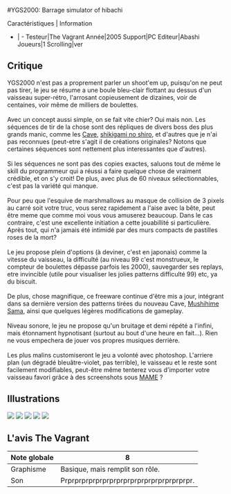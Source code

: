 #YGS2000: Barrage simulator of hibachi

Caractéristiques | Information
- | -
Testeur|The Vagrant
Année|2005
Support|PC
Editeur|Abashi
Joueurs|1
Scrolling|ver

## Critique
YGS2000 n'est pas a proprement parler un shoot'em up, puisqu'on ne peut pas tirer, le jeu se résume a une boule bleu-clair flottant au dessus d'un vaisseau super-rétro, l'arrosant copieusement de dizaines, voir de centaines, voir même de milliers de boulettes. <br/><br/>Avec un concept aussi simple, on se fait vite chier? Oui mais non. Les séquences de tir de la chose sont des répliques de divers boss des plus grands manic, comme les <a href="http://www.cave.co.jp/">Cave</a>, <a href="http://www.shmup.com/index.php?page=fiche&id=425">shikigami no shiro</a>, et d'autres que je n'ai pas reconnues (peut-etre s'agit il de créations originales? Notons que certaines séquences sont nettement plus interessantes que d'autres).<br/><br/>Si les séquences ne sont pas des copies exactes, saluons tout de même le skill du programmeur qui a réussi a faire quelque chose de vraiment crédible, et on s'y croit! De plus, avec plus de 60 niveaux sélectionnables, c'est pas la variété qui manque. <br/><br/>Pour peu que l'esquive de marshmallows au masque de collision de 3 pixels au carré soit votre truc, vous serez rapidement a l'aise avec la bête, peut être meme que comme moi vous vous amuserez beaucoup. Dans le cas contraire, c'est une excellente initiation a cette jouabillité si particulière. Après tout, qui n'a jamais été intimidé par des murs compacts de pastilles roses de la mort? <br/><br/>Le jeu propose plein d'options (à deviner, c'est en japonais) comme la vitesse du vaisseau, la difficulté (au niveau 99 c'est monstrueux, le compteur de boulettes dépasse parfois les 2000), sauvegarder ses replays, etre invincible (utile pour visualiser les jolies patterns difficulté 99) etc, ya du biscuit. <br/><br/>De plus, chose magnifique, ce freeware continue d'être mis a jour, intégrant dans sa dernière version des patterns tirées du nouveau Cave, <a href="http://www.cave.co.jp/amvisual/mushihime/index.html">Mushihime Sama</a>, ainsi que quelques légères modifications de gameplay. <br/><br/>Niveau sonore, le jeu ne propose qu'un bruitage et demi répété a l'infini, mais étonnament hypnotisant (surtout au bout d'une heure en fait...). Rien ne vous empechera de jouer vos propres musiques derrière. <br/><br/>Les plus malins customiseront le jeu a volonté avec photoshop. L'arriere plan (un dégradé bleuâtre-violet, pas terrible), le vaisseau et le reste sont facilement modifiables, peut-être même tenterez vous d'importer votre vaisseau favori grâce à des screenshots sous <a href="http://www.mame.net">MAME</a> ?

## Illustrations
![](http://www.shmup.com/images/thumbs/img_fiche_1_718.jpg)
![](http://www.shmup.com/images/thumbs/img_fiche_2_718.jpg)
![](http://www.shmup.com/images/thumbs/img_fiche_3_718.jpg)
![](http://www.shmup.com/images/thumbs/img_fiche_4_718.jpg)
![](http://www.shmup.com/images/thumbs/)

## L'avis The Vagrant
Note globale|8
-|-
Graphisme|Basique, mais remplit son rôle.
Son|Prprprprprprprprprprprprprprprprprprpr.

